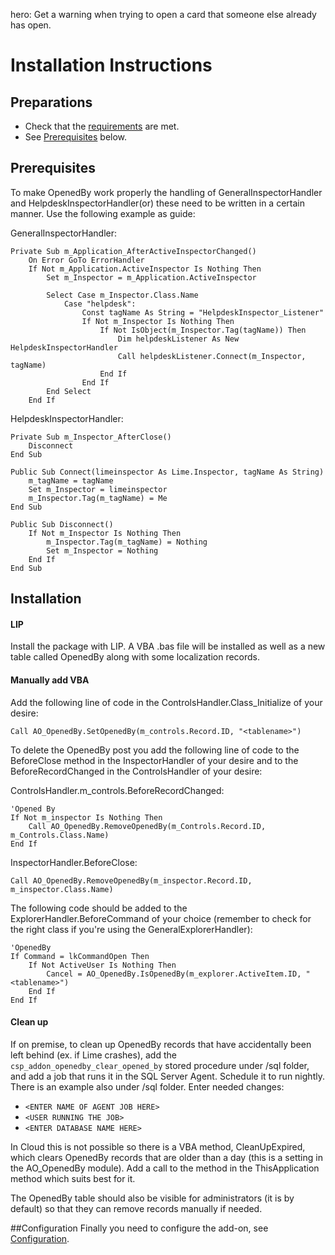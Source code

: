 hero: Get a warning when trying to open a card that someone else already has open. 

# Installation Instructions

## Preparations

* Check that the [requirements](requirements.md) are met.
* See [Prerequisites](#Prerequisites) below.

## Prerequisites
To make OpenedBy work properly the handling of GeneralInspectorHandler and HelpdeskInspectorHandler(or) these need to be written in a certain manner. Use the following example as guide:

GeneralInspectorHandler:
```
Private Sub m_Application_AfterActiveInspectorChanged()
    On Error GoTo ErrorHandler
    If Not m_Application.ActiveInspector Is Nothing Then
        Set m_Inspector = m_Application.ActiveInspector
        
        Select Case m_Inspector.Class.Name
            Case "helpdesk":
                Const tagName As String = "HelpdeskInspector_Listener"
                If Not m_Inspector Is Nothing Then
                    If Not IsObject(m_Inspector.Tag(tagName)) Then
                        Dim helpdeskListener As New HelpdeskInspectorHandler
                        Call helpdeskListener.Connect(m_Inspector, tagName)                        
                    End If
                End If
        End Select
    End If
```

HelpdeskInspectorHandler:
```
Private Sub m_Inspector_AfterClose()
    Disconnect
End Sub

Public Sub Connect(limeinspector As Lime.Inspector, tagName As String)
    m_tagName = tagName
    Set m_Inspector = limeinspector
    m_Inspector.Tag(m_tagName) = Me
End Sub

Public Sub Disconnect()
    If Not m_Inspector Is Nothing Then
        m_Inspector.Tag(m_tagName) = Nothing
        Set m_Inspector = Nothing
    End If
End Sub
```
## Installation
#### LIP
Install the package with LIP. A VBA .bas file will be installed as well as a new table called OpenedBy along with some localization records.

#### Manually add VBA
Add the following line of code in the ControlsHandler.Class_Initialize of your desire:

```
Call AO_OpenedBy.SetOpenedBy(m_controls.Record.ID, "<tablename>")
```

To delete the OpenedBy post you add the following line of code to the BeforeClose method in the InspectorHandler of your desire and to the BeforeRecordChanged in the ControlsHandler of your desire:

ControlsHandler.m_controls.BeforeRecordChanged:
```
'Opened By
If Not m_inspector Is Nothing Then
    Call AO_OpenedBy.RemoveOpenedBy(m_Controls.Record.ID, m_Controls.Class.Name)
End If

```

InspectorHandler.BeforeClose:
```
Call AO_OpenedBy.RemoveOpenedBy(m_inspector.Record.ID, m_inspector.Class.Name)
```

The following code should be added to the ExplorerHandler.BeforeCommand of your choice (remember to check for the right class if you're using the GeneralExplorerHandler):

```
'OpenedBy 
If Command = lkCommandOpen Then        
    If Not ActiveUser Is Nothing Then
        Cancel = AO_OpenedBy.IsOpenedBy(m_explorer.ActiveItem.ID, "<tablename>")
    End If
End If

```

#### Clean up
If on premise, to clean up OpenedBy records that have accidentally been left behind (ex. if Lime crashes), add the ```csp_addon_openedby_clear_opened_by``` stored procedure under /sql folder, and add a job that runs it in the SQL Server Agent. Schedule it to run nightly. There is an example also under /sql folder. Enter needed changes:

* ```<ENTER NAME OF AGENT JOB HERE>```
* ```<USER RUNNING THE JOB>```
* ```<ENTER DATABASE NAME HERE>```

In Cloud this is not possible so there is a VBA method, CleanUpExpired, which clears OpenedBy records that are older than a day (this is a setting in the AO_OpenedBy module). Add a call to the method in the ThisApplication method which suits best for it.  

The OpenedBy table should also be visible for administrators (it is by default) so that they can remove records manually if needed.

##Configuration
Finally you need to configure the add-on, see [Configuration](configuration.md).
